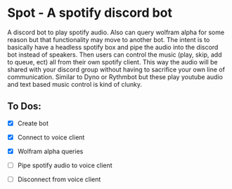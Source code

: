 # Spot - A spotify discord bot
A discord bot to play spotify audio. Also can query wolfram alpha for some reason but that functionality may move to another bot.
The intent is to basically have a headless spotify box and pipe the audio into the discord bot instead of speakers. Then users can 
control the music (play, skip, add to queue, ect) all from their own spotify client. This way the audio will be shared with your 
discord group without having to sacrifice your own line of communication. Similar to Dyno or Rythmbot but these play youtube audio
and text based music control is kind of clunky.

## To Dos:
- [x] Create bot
- [x] Connect to voice client
- [x] Wolfram alpha queries 
- [ ] Pipe spotify audio to voice client
- [ ] Disconnect from voice client

